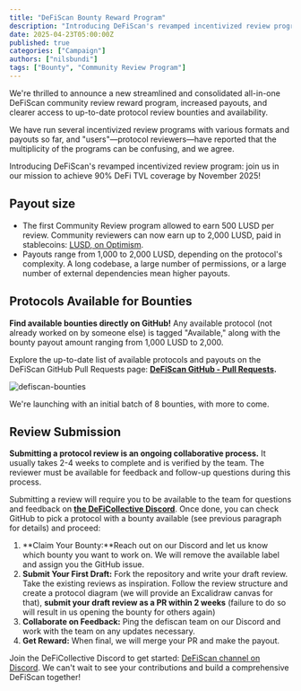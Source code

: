 ```yaml
---
title: "DeFiScan Bounty Reward Program"
description: "Introducing DeFiScan's revamped incentivized review program: join us in our mission to achieve 90% DeFi TVL coverage by November 2025!"
date: 2025-04-23T05:00:00Z
published: true
categories: ["Campaign"]
authors: ["nilsbundi"]
tags: ["Bounty", "Community Review Program"]
---
```


We're thrilled to announce a new streamlined and consolidated all-in-one DeFiScan community review reward program, increased payouts, and clearer access to up-to-date protocol review bounties and availability.

We have run several incentivized review programs with various formats and payouts so far, and "users"—protocol reviewers—have reported that the multiplicity of the programs can be confusing, and we agree. 

Introducing DeFiScan's revamped incentivized review program: join us in our mission to achieve 90% DeFi TVL coverage by November 2025!

## Payout size

* The first Community Review program allowed to earn 500 LUSD per review. Community reviewers can now earn up to 2,000 LUSD, paid in stablecoins: [LUSD, on Optimism](https://optimistic.etherscan.io/token/0xc40f949f8a4e094d1b49a23ea9241d289b7b2819).
* Payouts range from 1,000 to 2,000 LUSD, depending on the protocol's complexity. A long codebase, a large number of permissions, or a large number of external dependencies mean higher payouts.

## Protocols Available for Bounties

**Find available bounties directly on GitHub!** Any available protocol (not already worked on by someone else) is tagged "Available," along with the bounty payout amount ranging from 1,000 LUSD to 2,000.

Explore the up-to-date list of available protocols and payouts on the DeFiScan GitHub Pull Requests page: **[DeFiScan GitHub - Pull Requests](https://github.com/deficollective/defiscan/pull).**

![defiscan-bounties](https://raw.githubusercontent.com/deficollective/deficollective.github.io/refs/heads/main/assets/images/defiscan-bounties.png)

We're launching with an initial batch of 8 bounties, with more to come.


## Review Submission

**Submitting a protocol review is an ongoing collaborative process.** It usually takes 2-4 weeks to complete and is verified by the team. The reviewer must be available for feedback and follow-up questions during this process. 

Submitting a review will require you to be available to the team for questions and feedback on **[the DeFiCollective Discord](https://discord.gg/zpDT7eeWv4)**. Once done, you can check GitHub to pick a protocol with a bounty available (see previous paragraph for details) and proceed:

1. **Claim Your Bounty:**Reach out on our Discord and let us know which bounty you want to work on. We will remove the available label and assign you the GitHub issue.
2. **Submit Your First Draft:** Fork the repository and write your draft review. Take the existing reviews as inspiration. Follow the review structure and create a protocol diagram (we will provide an Excalidraw canvas for that), **submit your draft review as a PR within 2 weeks** (failure to do so will result in us opening the bounty for others again)
3. **Collaborate on Feedback:** Ping the defiscan team on our Discord and work with the team on any updates necessary.
4. **Get Reward:** When final, we will merge your PR and make the payout.

Join the DeFiCollective Discord to get started:  [DeFiScan channel on Discord](https://discord.gg/7RKxSJvvXM). We can't wait to see your contributions and build a comprehensive DeFiScan together!